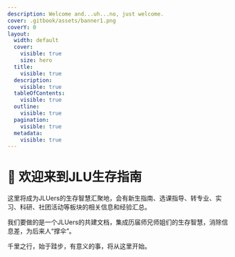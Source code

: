 ```yaml
---
description: Welcome and...uh...no, just welcome.
cover: .gitbook/assets/banner1.png
coverY: 0
layout:
  width: default
  cover:
    visible: true
    size: hero
  title:
    visible: true
  description:
    visible: true
  tableOfContents:
    visible: true
  outline:
    visible: true
  pagination:
    visible: true
  metadata:
    visible: true
---
```


# 👋 欢迎来到JLU生存指南

这里将成为JLUers的生存智慧汇聚地，会有新生指南、选课指导、转专业、实习、科研、社团活动等板块的相关信息和经验汇总。

我们要做的是一个JLUers的共建文档，集成历届师兄师姐们的生存智慧，消除信息差，为后来人“撑伞”。

千里之行，始于跬步，有意义的事，将从这里开始。
